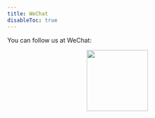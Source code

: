 ```yaml
---
title: WeChat
disableToc: true
---
```


You can follow us at WeChat:

<center><img src="/image/qrcode-280.jpg" width="140"></center>


